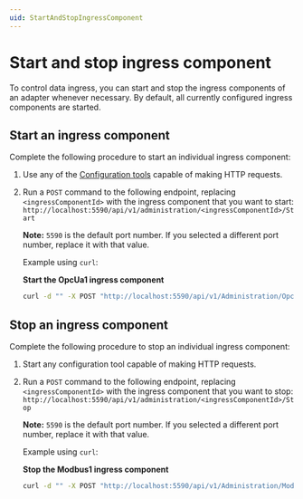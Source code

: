 ```yaml
---
uid: StartAndStopIngressComponent
---
```


# Start and stop ingress component

To control data ingress, you can start and stop the ingress components of an adapter whenever necessary. By default, all currently configured ingress components are started.

## Start an ingress component

Complete the following procedure to start an individual ingress component:

1. Use any of the [Configuration tools](xref:ConfigurationTools) capable of making HTTP requests.
2. Run a `POST` command to the following endpoint, replacing `<ingressComponentId>` with the ingress component that you want to start: `http://localhost:5590/api/v1/administration/<ingressComponentId>/Start`

    **Note:** `5590` is the default port number. If you selected a different port number, replace it with that value.

    Example using `curl`:

    **Start the OpcUa1 ingress component**

    ```bash
    curl -d "" -X POST "http://localhost:5590/api/v1/Administration/OpcUa1/Start"
    ```

## Stop an ingress component

Complete the following procedure to stop an individual ingress component:

1. Start any configuration tool capable of making HTTP requests.

2. Run a `POST` command to the following endpoint, replacing `<ingressComponentId>` with the ingress component that you want to stop: `http://localhost:5590/api/v1/administration/<ingressComponentId>/Stop`

    **Note:** `5590` is the default port number. If you selected a different port number, replace it with that value.

    Example using `curl`:

    **Stop the Modbus1 ingress component**

    ```bash
    curl -d "" -X POST "http://localhost:5590/api/v1/Administration/Modbus1/Stop"
    ```
